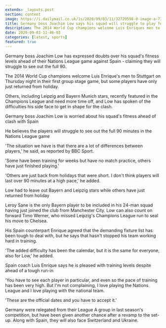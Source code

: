 ```yaml
---
extends: _layouts.post
section: content
image: https://i.dailymail.co.uk/1s/2020/09/03/11/32729598-0-image-a-73_1599129544654.jpg 
title: Germany boss Joachim Low says his squad will struggle to play full 90 minutes in Spain clash 
description: The 2014 World Cup champions welcome Luis Enriques men to Stuttgart on Thursday night in their first group stage game, but some players have only just returned from holiday. 
date: 2020-09-03-11-46-03 
categories: [latest, sports] 
featured: true 
--- 
```

Germany boss Joachim Low has expressed doubts over his squad's fitness levels ahead of their Nations League game against Spain - claiming they will struggle to see out the full 90.

The 2014 World Cup champions welcome Luis Enrique's men to Stuttgart on Thursday night in their first group stage game, but some players have only just returned from holiday. 

Others, including Leipzig and Bayern Munich stars, recently featured in the Champions League and need more time off, and Low has spoken of the difficulties his side face to get in shape for the clash.

Germany boss Joachim Low is worried about his squad's fitness ahead of clash with Spain

He believes the players will struggle to see out the full 90 minutes in the Nations League game

'The situation we have is that there are a lot of differences between players,' he said, as reported by BBC Sport.

'Some have been training for weeks but have no match practice, others have just finished playing.'

'Others are just back from holidays that were short. I don't think players will last over 90 minutes at a high pace,' he added.

Low had to leave out Bayern and Leipzig stars while others have just returned from holiday

Leroy Sane is the only Bayern player to be included in his 24-man squad having just joined the club from Manchester City. Low can also count on forward Timo Werner, who missed Leipzig's Champions League run to seal his move to Chelsea.

His Spain counterpart Enrique agreed that the demanding fixture list has been tough to deal with, but he says that hasn't stopped his team working hard in training.  

'The added difficulty has been the calendar, but it is the same for everyone, also for Low,' he added.

Spain coach Luis Enrique says he is pleased with training levels despite ahead of a tough run-in

'You have to see each player in particular, and even so the pace of training has been very high. But I'm not complaining, I love playing the Nations League and I love playing with the national team.

'These are the official dates and you have to accept it.'

Germany were relegated from their League A group in last season's competition, but have been given another chance after a revamp to the set-up. Along with Spain, they will also face Switzerland and Ukraine. 


